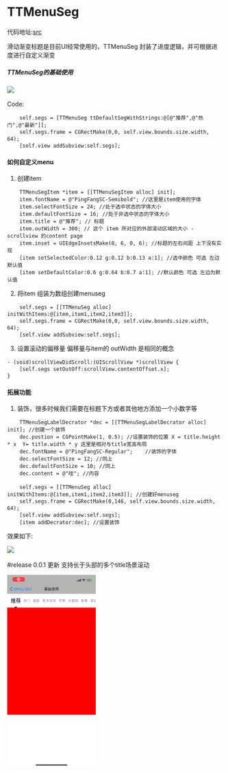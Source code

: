 # TTMenuSeg

代码地址:[src](https://github.com/simpossible/TTMenuSeq)

滑动渐变标题是目前UI经常使用的，TTMenuSeg 封装了进度逻辑，并可根据进度进行自定义渐变

##### TTMenuSeg的基础使用
![](https://github.com/simpossible/TTMenuSeq/raw/master/doc/gif_menu.gif)

Code:
```
    self.segs = [TTMenuSeg ttDefaultSegWithStrings:@[@"推荐",@"热门",@"最新"]];
    self.segs.frame = CGRectMake(0,0, self.view.bounds.size.width, 64);
    [self.view addSubview:self.segs];
```

#### 如何自定义menu

1. 创建item
```
    TTMenuSegItem *item = [[TTMenuSegItem alloc] init];
    item.fontName = @"PingFangSC-Semibold"; //这里是item使用的字体
    item.selectFontSize = 24; //处于选中状态的字体大小
    item.defaultFontSize = 16; //处于非选中状态的字体大小
    item.title = @"推荐"; // 标题
    item.outWidth = 300; // 这个 item 所对应的外部滚动区域的大小 - scrollview 的content page
    item.inset = UIEdgeInsetsMake(0, 6, 0, 6); //标题的左右间距 上下没有实现
    [item setSelectedColor:0.12 g:0.12 b:0.13 a:1]; //选中颜色 可选 左边默认值
    [item setDefaultColor:0.6 g:0.64 b:0.7 a:1]; //默认颜色 可选 左边为默认值 

```
2. 将item 组装为数组创建menuseg
```
    self.segs = [[TTMenuSeg alloc] initWithItems:@[item,item1,item2,item3]];
    self.segs.frame = CGRectMake(0,0, self.view.bounds.size.width, 64);
    [self.view addSubview:self.segs];
```

3. 设置滚动的偏移量 偏移量与item的 outWidth 是相同的概念
```
- (void)scrollViewDidScroll:(UIScrollView *)scrollView {
    [self.segs setOutOff:scrollView.contentOffset.x]; 
}
```

#### 拓展功能
1. 装饰，很多时候我们需要在标题下方或者其他地方添加一个小数字等
```
    TTMenuSegLabelDecrator *dec = [[TTMenuSegLabelDecrator alloc] init]; //创建一个装饰
    dec.postion = CGPointMake(1, 0.5); //设置装饰的位置 X = title.height * x  Y= title.width * y 这里是相对与title宽高布局
    dec.fontName = @"PingFangSC-Regular";    //装饰的字体
    dec.selectFontSize = 12; //同上
    dec.defaultFontSize = 10; //同上
    dec.content = @"哇"; //内容

    self.segs = [[TTMenuSeg alloc] initWithItems:@[item,item1,item2,item3]]; //创建好menuseg
    self.segs.frame = CGRectMake(0,146, self.view.bounds.size.width, 64); 
    [self.view addSubview:self.segs];
    [item addDecrator:dec]; //设置装饰
```
效果如下:

![](https://github.com/simpossible/TTMenuSeq/raw/master/doc/menuseg_dec.gif)


#release 0.0.1 更新
支持长于头部的多个title场景滚动

![](https://github.com/simpossible/TTMenuSeg/blob/master/doc/menguseg_scroll.gif)